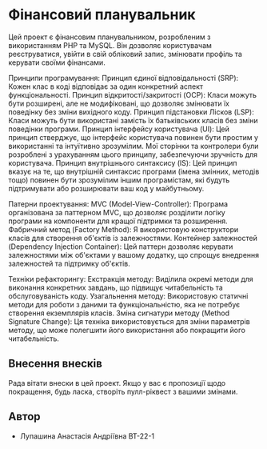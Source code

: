 # Фінансовий планувальник

Цей проект є фінансовим планувальником, розробленим з використанням PHP та MySQL. Він дозволяє користувачам реєструватися, увійти в свій обліковий запис, змінювати профіль та керувати своїми фінансами.

Принципи програмування:
Принцип єдиної відповідальності (SRP): Кожен клас в коді відповідає за один конкретний аспект функціональності.
Принцип відкритості/закритості (OCP): Класи можуть бути розширені, але не модифіковані, що дозволяє змінювати їх поведінку без зміни вихідного коду.
Принцип підстановки Лісков (LSP): Класи можуть бути використані замість їх батьківських класів без зміни поведінки програми.
Принцип інтерфейсу користувача (UI): Цей принцип стверджує, що інтерфейс користувача повинен бути простим у використанні та інтуїтивно зрозумілим. Мої сторінки та контролери були розроблені з урахуванням цього принципу, забезпечуючи зручність для користувача.
Принцип внутрішнього синтаксису (IS): Цей принцип вказує на те, що внутрішній синтаксис програми (імена змінних, методів тощо) повинен бути зрозумілим іншим програмістам, які будуть підтримувати або розширювати ваш код у майбутньому.

Патерни проектування:
MVC (Model-View-Controller): Програма організована за паттерном MVC, що дозволяє розділити логіку програми на компоненти для кращої підтримки та розширення.
Фабричний метод (Factory Method): Я використовую конструктори класів для створення об'єктів із залежностями.
Контейнер залежностей (Dependency Injection Container): Цей паттерн дозволяє керувати залежностями між об'єктами у вашому додатку, що спрощує внедрення залежностей та підтримку об'єктів.

Техніки рефакторингу:
Екстракція методу: Виділила окремі методи для виконання конкретних завдань, що підвищує читабельність та обслуговуваність коду.
Узагальнення методу: Використовую статичні методи для роботи з даними та функціональністю, яка не потребує створення екземплярів класів.
Зміна сигнатури методу (Method Signature Change): Ця техніка використовується для зміни параметрів методу, що може полегшити його використання або покращити його читабельність.

## Внесення внесків

Рада вітати внески в цей проект. Якщо у вас є пропозиції щодо покращення, будь ласка, створіть пулл-ріквест з вашими змінами.

## Автор

- Лупашина Анастасія Андріївна ВТ-22-1